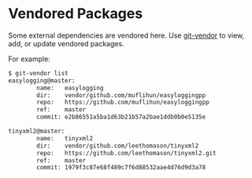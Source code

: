 # Vendored Packages

Some external dependencies are vendored here.  Use 
[git-vendor](https://github.com/brettlangdon/git-vendor) to view, 
add, or update vendored packages.

For example:

```sh
$ git-vendor list
easylogging@master:
        name:   easylogging
        dir:    vendor/github.com/muflihun/easyloggingpp
        repo:   https://github.com/muflihun/easyloggingpp
        ref:    master
        commit: e2b86551a5ba1d63b21b57a2bae1ddb0b0e5135e

tinyxml2@master:
        name:   tinyxml2
        dir:    vendor/github.com/leethomason/tinyxml2
        repo:   https://github.com/leethomason/tinyxml2.git
        ref:    master
        commit: 1979f3c87e68f489c7f6d88532aae4d76d9d3a78
```